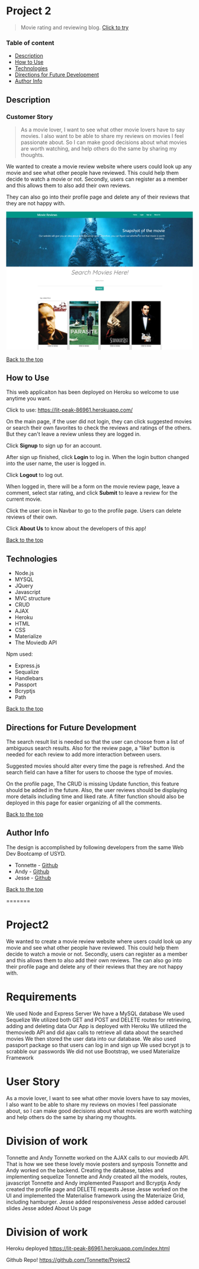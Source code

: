 
# Project 2

>Movie rating and reviewing blog.
[Click to try](https://lit-peak-86961.herokuapp.com/)


### Table of content

- [Description](##Description)
- [How to Use](##How-to-Use)
- [Technologies](##Technologies)
- [Directions for Future Development](##Directions-for-Future-Development)
- [Author Info](##Author-Info)



## Description

### Customer Story
>As a movie lover, I want to see what other movie lovers have to say movies.
I also want to be able to share my reviews on movies I feel passionate about.
So I can make good decisions about what movies are worth watching,
and help others do the same by sharing my thoughts.

We wanted to create a movie review website where users could look up any movie and see what other people have reviewed. This could help them decide to watch a movie or not.
Secondly, users can register as a member and this allows them to also add their own reviews. 

They can also go into their profile page and delete any of their reviews that they are not happy with.

![MovieReview homepage](assets/img/homepage.png)


[Back to the top](#Project-2)



## How to Use

This web applicaiton has been deployed on Heroku so welcome to use anytime you want.

Click to use: https://lit-peak-86961.herokuapp.com/

On the main page, if the user did not login, they can click suggested movies or search their own favorites to check the reviews and ratings of the others. But they can't leave a review unless they are logged in.

Click **Signup** to sign up for an account. 

After sign up finished, click **Login** to log in. When the login button changed into the user name, the user is logged in. 

Click **Logout** to log out.

When logged in, there will be a form on the movie review page, leave a comment, select star rating, and click **Submit** to leave a review for the current movie.

Click the user icon in Navbar to go to the profile page. Users can delete reviews of their own.

Click **About Us** to know about the developers of this app!

[Back to the top](#Project-2)



## Technologies

- Node.js
- MYSQL
- JQuery
- Javascript
- MVC structure
- CRUD
- AJAX
- Heroku
- HTML
- CSS
- Materialize
- The Moviedb API 

Npm used:

- Express.js
- Sequalize
- Handlebars
- Passport
- Bcryptjs
- Path

[Back to the top](#Project-2)



## Directions for Future Development

The search result list is needed so that the user can choose from a list of ambiguous search results. Also for the review page, a "like" button is needed for each review to add more interaction between users.

Suggested movies should alter every time the page is refreshed. And the search field can have a filter for users to choose the type of movies.

On the profile page, The CRUD is missing Update function, this feature should be added in the future. Also, the user reviews should be displaying more details including time and liked rate. A filter function should also be deployed in this page for easier organizing of all the comments.


[Back to the top](#Project-2)



## Author Info

The design is accomplished by following developers from the same Web Dev Bootcamp of USYD.

- Tonnette - [Github](https://github.com/Tonnette)
- Andy - [Github](https://github.com/AndyYuan-Oni)
- Jesse - [Github](https://github.com/mjg1)

[Back to the top](#Project-2)

=======
# Project2

We wanted to create a movie review website where users could look up any movie and see what other people have reviewed. This could help them decide to watch a movie or not.
Secondly, users can register as a member and this allows them to also add their own reviews. 
The can also go into their profile page and delete any of their reviews that they are not happy with.

# Requirements

We used Node and Express Server
We have a MySQL database
We used Sequelize 
We utilized both GET and POST  and DELETE routes for retrieving, adding and deleting data
Our App is deployed with Heroku
We utilized the themoviedb API and did ajax calls to retrieve all data about the searched movies
We then stored the user data into our database. 
We also used passport package so that users can log in and sign up
We used bcrypt js to scrabble our passwords
We did not use Bootstrap, we used Materialize Framework

# User Story

As a movie lover, I want to see what other movie lovers have to say movies, I also want to be able to share my reviews on movies I feel passionate about, so I can make good decisions about what movies are worth watching and help others do the same by sharing my thoughts.

# Division of work

Tonnette and Andy
Tonnette worked on the AJAX calls to our moviedb API. That is how we see these lovely movie posters and synposis
Tonnette and Andy worked on the backend. Creating the database, tables and implementing sequelize
Tonnette and Andy created all the models, routes, javascript
Tonnette and Andy implemented Passport and Bcryptjs
Andy created the profile page and DELETE requests
Jesse
Jesse worked on the UI and implemented the Materialise framework using the Materiaize Grid, including hamburger.
Jesse added responsiveness
Jesse added carousel slides 
Jesse added About Us page

# Division of work
Heroku deployed
https://lit-peak-86961.herokuapp.com/index.html

Github Repo!
https://github.com/Tonnette/Project2


